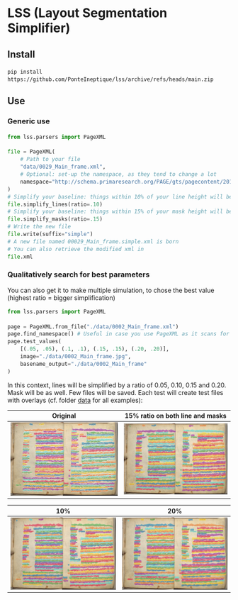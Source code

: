 LSS (Layout Segmentation Simplifier)
====================================


## Install

`pip install https://github.com/PonteIneptique/lss/archive/refs/heads/main.zip`

## Use

### Generic use

```python
from lss.parsers import PageXML

file = PageXML(
    # Path to your file
    "data/0029_Main_frame.xml",
    # Optional: set-up the namespace, as they tend to change a lot
    namespace="http://schema.primaresearch.org/PAGE/gts/pagecontent/2019-07-15" 
)
# Simplify your baseline: things within 10% of your line height will be discarded (Seems to be a good number)
file.simplify_lines(ratio=.10)
# Simplify your baseline: things within 15% of your mask height will be discarded (Seems to be a good number)
file.simplify_masks(ratio=.15)
# Write the new file
file.write(suffix="simple")
# A new file named 00029_Main_frame.simple.xml is born
# You can also retrieve the modified xml in
file.xml
```

### Qualitatively search for best parameters

You can also get it to make multiple simulation, to chose the best value (highest ratio = bigger simplification)

```python
from lss.parsers import PageXML

page = PageXML.from_file("./data/0002_Main_frame.xml")
page.find_namespace() # Useful in case you use PageXML as it scans for the right namespace
page.test_values(
    [(.05, .05), (.1, .1), (.15, .15), (.20, .20)],
    image="./data/0002_Main_frame.jpg",
    basename_output="./data/0002_Main_frame"
)
```

In this context, lines will be simplified by a ratio of 0.05, 0.10, 0.15 and 0.20. Mask will be as well. 
Few files will be saved. Each test will create test files with overlays (cf. folder [data](./data) for all examples):

Original            |  15% ratio on both line and masks
:-------------------------:|:-------------------------:
![Original Mask](./data/0002_Main_frame.jpg.original.jpg)  |  ![Original Mask](./data/0002_Main_frame.jpg.line0.15-mask0.15.jpg)

10%            |  20%
:-------------------------:|:-------------------------:
![Original Mask](./data/0002_Main_frame.jpg.line0.1-mask0.1.jpg)  |  ![Original Mask](./data/0002_Main_frame.jpg.line0.2-mask0.2.jpg)


